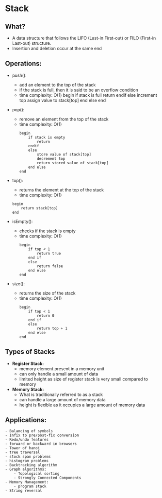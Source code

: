 
# Stack

## What?
- A data structure that follows the LIFO (Last-in First-out) or
  FILO (First-in Last-out) structure.
- Insertion and deletion occur at the same end

## Operations:
- push():
  - add an element to the top of the stack
  - if the stack is full, then it is said to be an overflow condition
  - time complexity: O(1)
        begin
            if stack is full
                return
            endif
            else
                increment top
                assign value to stack[top]
                end else
        end 

- pop():
    - remove an element from the top of the stack
    - time complexity: O(1)
        ```
        begin
            if stack is empty
                return
            endif
            else
                store value of stack[top]
                decrement top
                return stored value of stack[top]
            end else
        end
        ```
- top():
    - returns the element at the top of the stack
    - time complexity: O(1)
    ```
    begin
        return stack[top]
    end
    ```
- isEmpty():
    - checks if the stack is empty
    - time complexity: O(1)
        ```
        begin
            if top < 1
                return true
            end if
            else
                return false
            end else
        end
        ```
- size():
    - returns the size of the stack
    - time complexity: O(1)
        ```
        begin
            if top < 1
                return 0
            end if
            else
                return top + 1
            end else 
        end
        ```


## Types of Stacks
- **Register Stack:**
    - memory element present in a memory unit
    - can only handle a small amount of data
    - limited height as size of register stack is very small compared to memory
- **Memory Stack:** 
    - What is traditionally referred to as a stack
    - can handle a large amount of memory data
    - height is flexible as it occupies a large amount of memory data

## Applications:
    - Balancing of symbols
    - Infix to pre/post-fix conversion
    - Redo/undo features
    - forward or backward in browsers
    - Tower of hanoi
    - tree traversal
    - stock span problems
    - histogram problems
    - Backtracking algorithm
    - Graph algorithms:
        - Topological sorting
        - Strongly Connected Components
    - Memory Management:
        - program stack
    - String reversal

